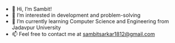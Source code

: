 - 👋 Hi, I’m Sambit!
- 👀 I’m interested in development and problem-solving
- 🌱 I’m currently learning Computer Science and Engineering from Jadavpur University
- 📫 Feel free to contact me at sambitsarkar1812@gmail.com

<!---
ShamerockMovers/ShamerockMovers is a ✨ special ✨ repository because its `README.md` (this file) appears on your GitHub profile.
You can click the Preview link to take a look at your changes.
--->
